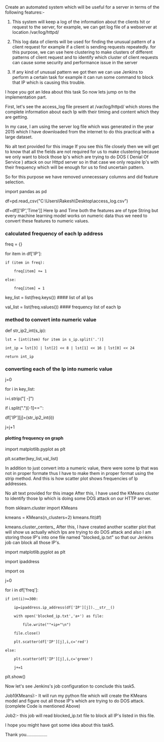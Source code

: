 Create an automated system which will be useful for a server in terms of the following features:-

1. This system will keep a log of the information about the clients hit or request to the server, for example, we can get log file of a webserver at location /var/log/httpd/

2. This log data of clients will be used for finding the unusual pattern of a client request for example if a client is sending requests repeatedly. for this purpose, we can use here clustering to make clusters of different patterns of client request and to identify which cluster of client requests can cause some security and performance issue in the server

3. If any kind of unusual pattern we got then we can use Jenkins to perform a certain task for example it can run some command to block that IP which is causing this trouble.

I hope you got an Idea about this task So now lets jump on to the implementation part.

First, let's see the access_log file present at /var/log/httpd/ which stores the complete information about each Ip with their timing and content which they are getting.

In my case, I am using the server log file which was generated in the year 2015 which I have downloaded from the internet to do this practical with a large dataset.

No alt text provided for this image
If you see this file closely then we will get to know that all the fields are not required for us to make clustering because we only want to block those Ip's which are trying to do DOS ( Denial Of Service ) attack on our Httpd server so in that case we only require Ip's with their frequency which will be enough for us to find uncertain pattern.

So for this purpose we have removed unnecessary columns and did feature selection.

import pandas as pd

df=pd.read_csv("C:\\Users\\Rakesh\\Desktop\\access_log.csv")

df=df[['IP','Time']]
Here Ip and Time both the features are of type String but every machine learning model works on numeric data thus we need to convert these features to numeric values.

### calculated frequency of each Ip address

freq = {} 

for item in df['IP']: 

    if (item in freq): 

        freq[item] += 1

    else: 

        freq[item] = 1

key_list = list(freq.keys())   #### list of all Ips

val_list = list(freq.values()) #### frequency list of each Ip


### method to convert into numeric value

def str_ip2_int(s_ip):

    lst = [int(item) for item in s_ip.split('.')]

    int_ip = lst[3] | lst[2] << 8 | lst[1] << 16 | lst[0] << 24

    return int_ip

### converting each of the Ip into numeric value


j=0

for i in key_list:

   i=i.strip("[ -]")

   if i.split(".")[-1]=='':

   df['IP'][j]=(str_ip2_int(i))

   j=j+1


#### plotting frequency on graph 


import matplotlib.pyplot as plt

plt.scatter(key_list,val_list)

In addition to just convert into a numeric value, there were some Ip that was not in proper formate thus I have to make them in proper format using the strip method. And this is how scatter plot shows frequencies of Ip addresses.

No alt text provided for this image
After this, I have used the KMeans cluster to identify those Ip which is doing some DOS attack on our HTTP server.

from sklearn.cluster import KMeans


kmeans = KMeans(n_clusters=2)
kmeans.fit(df)

kmeans.cluster_centers_
After this, I have created another scatter plot that will show us actually which Ips are trying to do DOS attack and also I am storing those IP's into one file named "blocked_ip.txt" so that our Jenkins job can block all those IP's.

import matplotlib.pyplot as plt

import ipaddress

import os

j=0

for i in df['freq']:

    if int(i)>=300:

        ip=ipaddress.ip_address(df['IP'][j]).__str__()

        with open('blocked_ip.txt','a+') as file:

            file.write(""+ip+"\n")

        file.close()

        plt.scatter(df['IP'][j],i,c='red')

    else:

        plt.scatter(df['IP'][j],i,c='green')

        j+=1


plt.show()

Now let's see Jenkins's job configuration to conclude this task5.

Job1(KMeans):- It will run my python file which will create the KMeans model and figure out all those IP's which are trying to do DOS attack. (complete Code is mentioned Above)

Job2:- this job will read blocked_ip.txt file to block all IP's listed in this file.


I hope you might have got some idea about this task5.

Thank you.................
